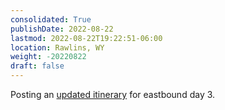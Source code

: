 ```yaml
---
consolidated: True
publishDate: 2022-08-22
lastmod: 2022-08-22T19:22:51-06:00
location: Rawlins, WY
weight: -20220822
draft: false
---
```

Posting an [updated itinerary](/posts/2022/08/geocaching-eastbound-day-3/) for eastbound day 3.
